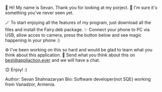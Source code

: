👋 Hi! My name is Sevan. Thank you for looking at my porject.
🤗 I'm sure it's something you've never seen yet.

🪄 To start enjoying all the features of my program, just download all the files and install the Fairy.deb package. 
✨ Connect your phone to PC via USB, allow acces to camera, press the button below and see magic happening in your phone :)

⚙️ I've been working on this so hard and would be glad to learn what you think about this application.
📧 Send what you think about this on best@appliaction.ever and we will have a chat.

😊 Enjoy! :)


Author: Sevan Shahnazaryan
Bio: Software developer(not SQE) working from Vanadzor, Armenia.
